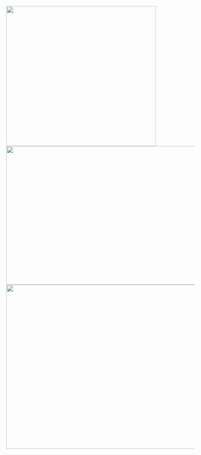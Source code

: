 
<p float="left">
  
<img src="https://user-images.githubusercontent.com/6796645/106355730-ea7fd100-630a-11eb-8881-74e453da4d5e.png" width="400" height="374">
<img src="https://user-images.githubusercontent.com/6796645/106355731-eb186780-630a-11eb-991f-7a6fa78b58fb.png" width="800" height="370">
<img src="https://user-images.githubusercontent.com/6796645/106355733-eb186780-630a-11eb-97e1-56e2dbe6f603.png" width="600" height="438">



</p>

